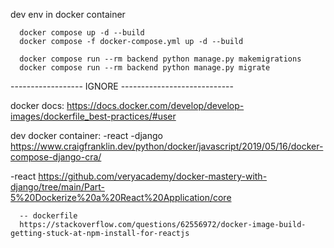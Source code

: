 dev env in docker container

      docker compose up -d --build
      docker compose -f docker-compose.yml up -d --build

      docker compose run --rm backend python manage.py makemigrations
      docker compose run --rm backend python manage.py migrate

------------------ IGNORE ----------------------------

docker docs:
https://docs.docker.com/develop/develop-images/dockerfile_best-practices/#user

dev docker container:
-react
-django
https://www.craigfranklin.dev/python/docker/javascript/2019/05/16/docker-compose-django-cra/

-react
https://github.com/veryacademy/docker-mastery-with-django/tree/main/Part-5%20Dockerize%20a%20React%20Application/core

      -- dockerfile
      https://stackoverflow.com/questions/62556972/docker-image-build-getting-stuck-at-npm-install-for-reactjs
